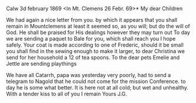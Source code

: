  Calw 3d february 1869
 <In Mt. Clemens 26 Febr. 69>*
My dear Children

We had again a nice letter from you. by which it appears that you shall remain in Mountclemens at least it seemed so, as you will; but do the will of God. He shall be praised for His dealings however they may turn out 
To day we are sending a paquet to Bale for you, which shall reach you I hope safely. Your coat is made according to one of Frederic, should it be small you shall find in the sewing enough to make it larger, to dear Christina we send for her household a 12 of tea spoons. To the dear pets Emelie and Jettle are sending playthings

We have all Catarrh, papa was yesterday very poorly, had to send a telegram to Nagold that he could not come for the mission Conference. to day he is some what better. It is here not at all cold; but wet and unhealthy. With a tender kiss to all of you I remain
 Yours J.G.
